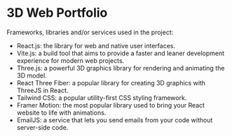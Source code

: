 # 3D Web Portfolio

Frameworks, libraries and/or services used in the project:
- React.js: the library for web and native user interfaces.
- Vite.js: a build tool that aims to provide a faster and leaner development experience for modern web projects.
- Three.js: a powerful 3D graphics library for rendering and animating the 3D model.
- React Three Fiber: a popular library for creating 3D graphics with ThreeJS in React.
- Tailwind CSS: a popular utility-first CSS styling framework.
- Framer Motion: the most popular library used to bring your React website to life with animations.
- EmailJS: a service that lets you send emails from your code without server-side code.
